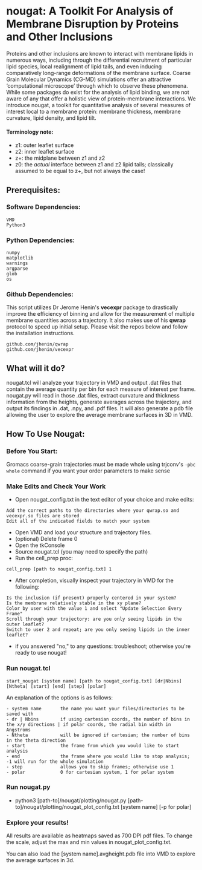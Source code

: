# nougat: A Toolkit For Analysis of Membrane Disruption by Proteins and Other Inclusions

Proteins and other inclusions are known to interact with membrane lipids in numerous ways, including through the differential recruitment of particular lipid species, local realignment of lipid tails, and even inducing comparatively long-range deformations of the membrane surface. Coarse Grain Molecular Dynamics (CG-MD) simulations offer an attractive ‘computational microscope’ through which to observe these phenomena. While some packages do exist for the analysis of lipid binding, we are not aware of any that offer a holistic view of protein-membrane interactions. We introduce nougat, a toolkit for quantitative analysis of several measures of interest local to a membrane protein: membrane thickness, membrane curvature, lipid density, and lipid tilt.

#### Terminology note:
- z1: outer leaflet surface
- z2: inner leaflet surface
- z+: the midplane between z1 and z2
- z0: the _actual_ interface between z1 and z2 lipid tails; classically assumed to be equal to z+, but not always the case!

## Prerequisites:

### Software Dependencies:
```
VMD
Python3
```

### Python Dependencies:
```
numpy
matplotlib
warnings
argparse
glob
os
```

### Github Dependencies:
This script utilizes Dr Jerome Henin's **vecexpr** package to drastically improve the efficiency of binning and allow for the measurement of multiple membrane quantities across a trajectory. It also makes use of his **qwrap** protocol to speed up initial setup. Please visit the repos below and follow the installation instructions.
```
github.com/jhenin/qwrap
github.com/jhenin/vecexpr
```


## What will it do?
nougat.tcl will analyze your trajectory in VMD and output .dat files that contain the average quantity per bin for each measure of interest per frame. nougat.py will read in those .dat files, extract curvature and thickness information from the heights, generate averages across the trajectory, and output its findings in .dat, .npy, and .pdf files. It will also generate a pdb file allowing the user to explore the average membrane surfaces in 3D in VMD. 

## How To Use Nougat:
### Before You Start:
Gromacs coarse-grain trajectories must be made whole using trjconv's `-pbc whole` command if you want your order parameters to make sense

### Make Edits and Check Your Work
- Open nougat_config.txt in the text editor of your choice and make edits:
```
Add the correct paths to the directories where your qwrap.so and vecexpr.so files are stored 
Edit all of the indicated fields to match your system
```
- Open VMD and load your structure and trajectory files. 
- (optional) Delete frame 0
- Open the tkConsole
- Source nougat.tcl (you may need to specify the path)
- Run the cell_prep proc:
```
cell_prep [path to nougat_config.txt] 1
```
- After completion, visually inspect your trajectory in VMD for the following:
```
Is the inclusion (if present) properly centered in your system?
Is the membrane relatively stable in the xy plane?
Color by user with the value 1 and select "Update Selection Every Frame"
Scroll through your trajectory: are you only seeing lipids in the outer leaflet?
Switch to user 2 and repeat; are you only seeing lipids in the inner leaflet?
```
- if you answered "no," to any questions: troubleshoot; otherwise you're ready to use nougat!

### Run nougat.tcl

```
start_nougat [system name] [path to nougat_config.txt] [dr|Nbins] [Ntheta] [start] [end] [step] [polar]
```
An explanation of the options is as follows:
```
- system name       the name you want your files/directories to be saved with
- dr | Nbins        if using cartesian coords, the number of bins in the x/y directions | if polar coords, the radial bin width in Angstroms
- Ntheta            will be ignored if cartesian; the number of bins in the theta direction 
- start             the frame from which you would like to start analysis
- end               the frame where you would like to stop analysis; -1 will run for the whole simulation
- step              allows you to skip frames; otherwise use 1
- polar             0 for cartesian system, 1 for polar system
```

###  Run nougat.py
- python3 [path-to]/nougat/plotting/nougat.py [path-to]/nougat/plotting/nougat_plot_config.txt [system name] [-p for polar]

### Explore your results!
All results are available as heatmaps saved as 700 DPI pdf files. To change the scale, adjust the max and min values in nougat_plot_config.txt.

You can also load the [system name].avgheight.pdb file into VMD to explore the average surfaces in 3d. 
